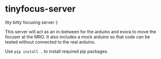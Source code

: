 # tinyfocus-server
Itty bitty focusing server (:

This server will act as an in-between for the arduino and evora to move the focuser at the MRO.
It also includes a mock arduino so that code can be tested without connected to the real arduino.

Use `pip install .` to install required pip packages.
